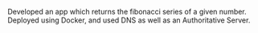 Developed an app which returns the fibonacci series of a given number. Deployed using Docker, and used DNS as well as an Authoritative Server.
